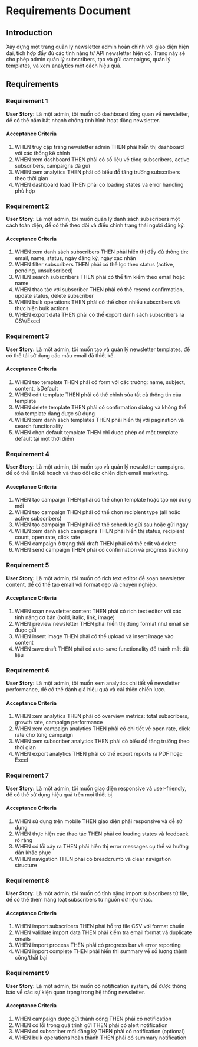 # Requirements Document

## Introduction

Xây dựng một trang quản lý newsletter admin hoàn chỉnh với giao diện hiện đại, tích hợp đầy đủ các tính năng từ API newsletter hiện có. Trang này sẽ cho phép admin quản lý subscribers, tạo và gửi campaigns, quản lý templates, và xem analytics một cách hiệu quả.

## Requirements

### Requirement 1

**User Story:** Là một admin, tôi muốn có dashboard tổng quan về newsletter, để có thể nắm bắt nhanh chóng tình hình hoạt động newsletter.

#### Acceptance Criteria

1. WHEN truy cập trang newsletter admin THEN phải hiển thị dashboard với các thống kê chính
2. WHEN xem dashboard THEN phải có số liệu về tổng subscribers, active subscribers, campaigns đã gửi
3. WHEN xem analytics THEN phải có biểu đồ tăng trưởng subscribers theo thời gian
4. WHEN dashboard load THEN phải có loading states và error handling phù hợp

### Requirement 2

**User Story:** Là một admin, tôi muốn quản lý danh sách subscribers một cách toàn diện, để có thể theo dõi và điều chỉnh trạng thái người đăng ký.

#### Acceptance Criteria

1. WHEN xem danh sách subscribers THEN phải hiển thị đầy đủ thông tin: email, name, status, ngày đăng ký, ngày xác nhận
2. WHEN filter subscribers THEN phải có thể lọc theo status (active, pending, unsubscribed)
3. WHEN search subscribers THEN phải có thể tìm kiếm theo email hoặc name
4. WHEN thao tác với subscriber THEN phải có thể resend confirmation, update status, delete subscriber
5. WHEN bulk operations THEN phải có thể chọn nhiều subscribers và thực hiện bulk actions
6. WHEN export data THEN phải có thể export danh sách subscribers ra CSV/Excel

### Requirement 3

**User Story:** Là một admin, tôi muốn tạo và quản lý newsletter templates, để có thể tái sử dụng các mẫu email đã thiết kế.

#### Acceptance Criteria

1. WHEN tạo template THEN phải có form với các trường: name, subject, content, isDefault
2. WHEN edit template THEN phải có thể chỉnh sửa tất cả thông tin của template
3. WHEN delete template THEN phải có confirmation dialog và không thể xóa template đang được sử dụng
4. WHEN xem danh sách templates THEN phải hiển thị với pagination và search functionality
5. WHEN chọn default template THEN chỉ được phép có một template default tại một thời điểm

### Requirement 4

**User Story:** Là một admin, tôi muốn tạo và quản lý newsletter campaigns, để có thể lên kế hoạch và theo dõi các chiến dịch email marketing.

#### Acceptance Criteria

1. WHEN tạo campaign THEN phải có thể chọn template hoặc tạo nội dung mới
2. WHEN tạo campaign THEN phải có thể chọn recipient type (all hoặc active subscribers)
3. WHEN tạo campaign THEN phải có thể schedule gửi sau hoặc gửi ngay
4. WHEN xem danh sách campaigns THEN phải hiển thị status, recipient count, open rate, click rate
5. WHEN campaign ở trạng thái draft THEN phải có thể edit và delete
6. WHEN send campaign THEN phải có confirmation và progress tracking

### Requirement 5

**User Story:** Là một admin, tôi muốn có rich text editor để soạn newsletter content, để có thể tạo email với format đẹp và chuyên nghiệp.

#### Acceptance Criteria

1. WHEN soạn newsletter content THEN phải có rich text editor với các tính năng cơ bản (bold, italic, link, image)
2. WHEN preview newsletter THEN phải hiển thị đúng format như email sẽ được gửi
3. WHEN insert image THEN phải có thể upload và insert image vào content
4. WHEN save draft THEN phải có auto-save functionality để tránh mất dữ liệu

### Requirement 6

**User Story:** Là một admin, tôi muốn xem analytics chi tiết về newsletter performance, để có thể đánh giá hiệu quả và cải thiện chiến lược.

#### Acceptance Criteria

1. WHEN xem analytics THEN phải có overview metrics: total subscribers, growth rate, campaign performance
2. WHEN xem campaign analytics THEN phải có chi tiết về open rate, click rate cho từng campaign
3. WHEN xem subscriber analytics THEN phải có biểu đồ tăng trưởng theo thời gian
4. WHEN export analytics THEN phải có thể export reports ra PDF hoặc Excel

### Requirement 7

**User Story:** Là một admin, tôi muốn giao diện responsive và user-friendly, để có thể sử dụng hiệu quả trên mọi thiết bị.

#### Acceptance Criteria

1. WHEN sử dụng trên mobile THEN giao diện phải responsive và dễ sử dụng
2. WHEN thực hiện các thao tác THEN phải có loading states và feedback rõ ràng
3. WHEN có lỗi xảy ra THEN phải hiển thị error messages cụ thể và hướng dẫn khắc phục
4. WHEN navigation THEN phải có breadcrumb và clear navigation structure

### Requirement 8

**User Story:** Là một admin, tôi muốn có tính năng import subscribers từ file, để có thể thêm hàng loạt subscribers từ nguồn dữ liệu khác.

#### Acceptance Criteria

1. WHEN import subscribers THEN phải hỗ trợ file CSV với format chuẩn
2. WHEN validate import data THEN phải kiểm tra email format và duplicate emails
3. WHEN import process THEN phải có progress bar và error reporting
4. WHEN import complete THEN phải hiển thị summary về số lượng thành công/thất bại

### Requirement 9

**User Story:** Là một admin, tôi muốn có notification system, để được thông báo về các sự kiện quan trọng trong hệ thống newsletter.

#### Acceptance Criteria

1. WHEN campaign được gửi thành công THEN phải có notification
2. WHEN có lỗi trong quá trình gửi THEN phải có alert notification
3. WHEN có subscriber mới đăng ký THEN phải có notification (optional)
4. WHEN bulk operations hoàn thành THEN phải có summary notification